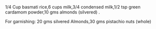 1/4 Cup basmati rice,6 cups milk,3/4 condensed milk,1/2 tsp green cardamom powder,10 gms almonds (silvered) .

For garnishing:
20 gms silvered Almonds,30 gms pistachio nuts (whole)